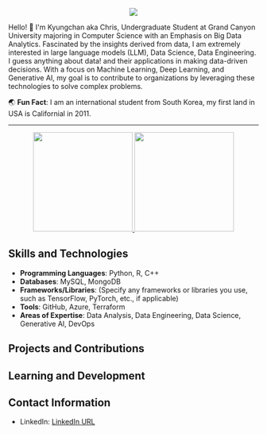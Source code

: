 <p align="center">
  <img src="https://capsule-render.vercel.app/api?type=waving&theme=radical&text=Hi!%20This%20is%20Kyungchan's%20GitHub%20🚀&animation=twinkling&fontSize=35&fontAlignY=40&fontAlign=50&height=250">
</p>

Hello! 👋 I'm Kyungchan aka Chris, Undergraduate Student at Grand Canyon University majoring in Computer Science with an Emphasis on Big Data Analytics. 
Fascinated by the insights derived from data, I am extremely interested in large language models (LLM), 
Data Science, Data Engineering. I guess anything about data! and their applications in making data-driven decisions. 
With a focus on Machine Learning, Deep Learning, and Generative AI, my goal is to contribute to 
organizations by leveraging these technologies to solve complex problems.


🌏 **Fun Fact**: I am an international student from South Korea, my first land in USA is Californial in 2011.

---
<p align="center">
  <a href="https://github.com/anuraghazra/github-readme-stats">
    <img height="200" src="https://github-readme-stats.vercel.app/api?username=ChristheIm&theme=tokyonight" />
  </a>
  <a href="https://github.com/ChristheIm?tab=repositories">
    <img height="200" src="https://github-readme-stats.vercel.app/api/top-langs?username=ChristheIm&layout=compact&langs_count=8&card_width=320&theme=tokyonight" />
  </a>
</p>

## Skills and Technologies
- **Programming Languages**: Python, R, C++
- **Databases**: MySQL, MongoDB
- **Frameworks/Libraries**: (Specify any frameworks or libraries you use, such as TensorFlow, PyTorch, etc., if applicable)
- **Tools**: GitHub, Azure, Terraform
- **Areas of Expertise**: Data Analysis, Data Engineering, Data Science, Generative AI, DevOps

## Projects and Contributions
<!--
(Here, you can list your projects or contributions. Use the format below for each project.)
- [Project Name](Link to Project) - A brief description of the project.
-->

## Learning and Development
<!-- -->

## Contact Information
- LinkedIn: [LinkedIn URL](https://www.linkedin.com/in/kyungchan-im/)
